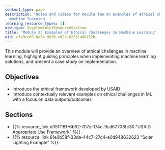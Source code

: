 ```yaml
---
content_type: page
description: 'Notes and videos for module two on examples of ethical challenges in
  machine learning. '
learning_resource_types: []
ocw_type: SupplementalResourceSection
title: 'Module 2: Examples of Ethical Challenges in Machine Learning'
uid: e5c9ce69-6e54-9096-c82b-62631a8b712b
---
```


This module will provide an overview of ethical challenges in machine learning, highlight guiding principles when implementing machine learning solutions, and present a case study on implementation.

Objectives
----------

*   Introduce the ethical framework developed by USAID
*   Introduce contextually relevant examples on ethical challenges in ML with a focus on data outputs/outcomes

Sections
--------

*   {{% resource_link d051f181-6b62-707c-174c-9cd67708fc30 "USAID Appropriate Use Framework" %}}
*   {{% resource_link 81e0b58f-33da-44c7-27c4-e0d948632623 "Solar Lighting Example" %}}
